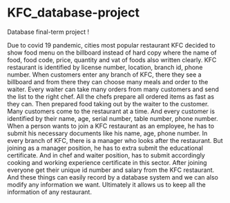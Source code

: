 # KFC_database-project
Database final-term project !

Due to covid 19 pandemic, cities most popular restaurant KFC decided 
to show food menu on the billboard instead of hard copy where the name 
of food, food code, price, quantity and vat of foods also written clearly. 
KFC restaurant is identified by license number, location, branch id, 
phone number. When customers enter any branch of KFC, there they see 
a billboard and from there they can choose many meals and order to the 
waiter. Every waiter can take many orders from many customers and 
send the list to the right chef. All the chefs prepare all ordered items as 
fast as they can. Then prepared food taking out by the waiter to the 
customer. Many customers come to the restaurant at a time. And every 
customer is identified by their name, age, serial number, table number, 
phone number. When a person wants to join a KFC restaurant as an 
employee, he has to submit his necessary documents like his name, age, 
phone number. In every branch of KFC, there is a manager who looks 
after the restaurant. But joining as a manager position, he has to extra 
submit the educational certificate. And in chef and waiter position, has 
to submit accordingly cooking and working experience certificate in this 
sector. After joining everyone get their unique id number and salary
from the KFC restaurant. And these things can easily record by a 
database system and we can also modify any information we want. 
Ultimately it allows us to keep all the information of any restaurant.
